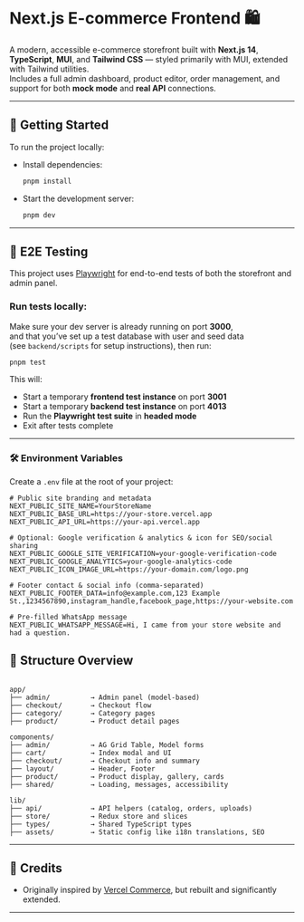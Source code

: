 # Next.js E-commerce Frontend 🛍️

A modern, accessible e-commerce storefront built with **Next.js 14**, **TypeScript**, **MUI**, and **Tailwind CSS** — styled primarily with MUI, extended with Tailwind utilities.  
Includes a full admin dashboard, product editor, order management, and support for both **mock mode** and **real API** connections.

---

## 🚀 Getting Started

To run the project locally:

- Install dependencies:

  ```bash
  pnpm install
  ```

- Start the development server:

  ```bash
  pnpm dev
  ```

---

## 🧪 E2E Testing

This project uses [Playwright](https://playwright.dev/) for end-to-end tests of both the storefront and admin panel.

### Run tests locally:

Make sure your dev server is already running on port **3000**,  
and that you’ve set up a test database with user and seed data  
(see `backend/scripts` for setup instructions), then run:

```bash
pnpm test
```

This will:

- Start a temporary **frontend test instance** on port **3001**
- Start a temporary **backend test instance** on port **4013**
- Run the **Playwright test suite** in **headed mode**
- Exit after tests complete

---

### 🛠️ Environment Variables

Create a `.env` file at the root of your project:

```env
# Public site branding and metadata
NEXT_PUBLIC_SITE_NAME=YourStoreName
NEXT_PUBLIC_BASE_URL=https://your-store.vercel.app
NEXT_PUBLIC_API_URL=https://your-api.vercel.app

# Optional: Google verification & analytics & icon for SEO/social sharing
NEXT_PUBLIC_GOOGLE_SITE_VERIFICATION=your-google-verification-code
NEXT_PUBLIC_GOOGLE_ANALYTICS=your-google-analytics-code
NEXT_PUBLIC_ICON_IMAGE_URL=https://your-domain.com/logo.png

# Footer contact & social info (comma-separated)
NEXT_PUBLIC_FOOTER_DATA=info@example.com,123 Example St.,1234567890,instagram_handle,facebook_page,https://your-website.com

# Pre-filled WhatsApp message
NEXT_PUBLIC_WHATSAPP_MESSAGE=Hi, I came from your store website and had a question.
```

## 📁 Structure Overview

```

app/
├── admin/          → Admin panel (model-based)
├── checkout/       → Checkout flow
├── category/       → Category pages
├── product/        → Product detail pages

components/
├── admin/          → AG Grid Table, Model forms
├── cart/           → Index modal and UI
├── checkout/       → Checkout info and summary
├── layout/         → Header, Footer
├── product/        → Product display, gallery, cards
├── shared/         → Loading, messages, accessibility

lib/
├── api/            → API helpers (catalog, orders, uploads)
├── store/          → Redux store and slices
├── types/          → Shared TypeScript types
├── assets/         → Static config like i18n translations, SEO
```

---

## 🙏 Credits

- Originally inspired by [Vercel Commerce](https://github.com/vercel/commerce), but rebuilt and significantly extended.

---
